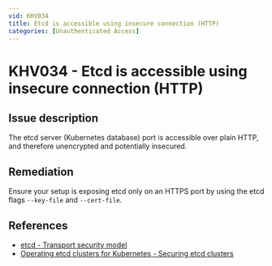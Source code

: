 ```yaml
---
vid: KHV034
title: Etcd is accessible using insecure connection (HTTP)
categories: [Unauthenticated Access]
---
```


# KHV034 - Etcd is accessible using insecure connection (HTTP)

## Issue description

The etcd server (Kubernetes database) port is accessible over plain HTTP, and therefore unencrypted and potentially insecured.

## Remediation

Ensure your setup is exposing etcd only on an HTTPS port by using the etcd flags `--key-file` and `--cert-file`.

## References

- [etcd - Transport security model](https://etcd.io/docs/v3.4.0/op-guide/security/)
- [Operating etcd clusters for Kubernetes - Securing etcd clusters](https://kubernetes.io/docs/tasks/administer-cluster/configure-upgrade-etcd/#securing-etcd-clusters)